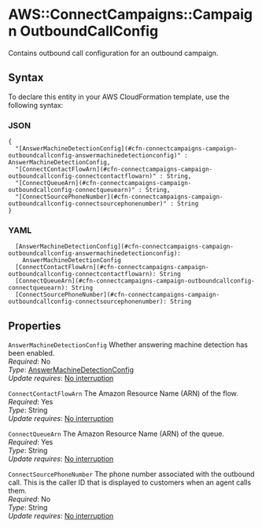 # AWS::ConnectCampaigns::Campaign OutboundCallConfig<a name="aws-properties-connectcampaigns-campaign-outboundcallconfig"></a>

Contains outbound call configuration for an outbound campaign\.

## Syntax<a name="aws-properties-connectcampaigns-campaign-outboundcallconfig-syntax"></a>

To declare this entity in your AWS CloudFormation template, use the following syntax:

### JSON<a name="aws-properties-connectcampaigns-campaign-outboundcallconfig-syntax.json"></a>

```
{
  "[AnswerMachineDetectionConfig](#cfn-connectcampaigns-campaign-outboundcallconfig-answermachinedetectionconfig)" : AnswerMachineDetectionConfig,
  "[ConnectContactFlowArn](#cfn-connectcampaigns-campaign-outboundcallconfig-connectcontactflowarn)" : String,
  "[ConnectQueueArn](#cfn-connectcampaigns-campaign-outboundcallconfig-connectqueuearn)" : String,
  "[ConnectSourcePhoneNumber](#cfn-connectcampaigns-campaign-outboundcallconfig-connectsourcephonenumber)" : String
}
```

### YAML<a name="aws-properties-connectcampaigns-campaign-outboundcallconfig-syntax.yaml"></a>

```
  [AnswerMachineDetectionConfig](#cfn-connectcampaigns-campaign-outboundcallconfig-answermachinedetectionconfig): 
    AnswerMachineDetectionConfig
  [ConnectContactFlowArn](#cfn-connectcampaigns-campaign-outboundcallconfig-connectcontactflowarn): String
  [ConnectQueueArn](#cfn-connectcampaigns-campaign-outboundcallconfig-connectqueuearn): String
  [ConnectSourcePhoneNumber](#cfn-connectcampaigns-campaign-outboundcallconfig-connectsourcephonenumber): String
```

## Properties<a name="aws-properties-connectcampaigns-campaign-outboundcallconfig-properties"></a>

`AnswerMachineDetectionConfig`  <a name="cfn-connectcampaigns-campaign-outboundcallconfig-answermachinedetectionconfig"></a>
Whether answering machine detection has been enabled\.  
*Required*: No  
*Type*: [AnswerMachineDetectionConfig](aws-properties-connectcampaigns-campaign-answermachinedetectionconfig.md)  
*Update requires*: [No interruption](https://docs.aws.amazon.com/AWSCloudFormation/latest/UserGuide/using-cfn-updating-stacks-update-behaviors.html#update-no-interrupt)

`ConnectContactFlowArn`  <a name="cfn-connectcampaigns-campaign-outboundcallconfig-connectcontactflowarn"></a>
The Amazon Resource Name \(ARN\) of the flow\.  
*Required*: Yes  
*Type*: String  
*Update requires*: [No interruption](https://docs.aws.amazon.com/AWSCloudFormation/latest/UserGuide/using-cfn-updating-stacks-update-behaviors.html#update-no-interrupt)

`ConnectQueueArn`  <a name="cfn-connectcampaigns-campaign-outboundcallconfig-connectqueuearn"></a>
The Amazon Resource Name \(ARN\) of the queue\.  
*Required*: Yes  
*Type*: String  
*Update requires*: [No interruption](https://docs.aws.amazon.com/AWSCloudFormation/latest/UserGuide/using-cfn-updating-stacks-update-behaviors.html#update-no-interrupt)

`ConnectSourcePhoneNumber`  <a name="cfn-connectcampaigns-campaign-outboundcallconfig-connectsourcephonenumber"></a>
The phone number associated with the outbound call\. This is the caller ID that is displayed to customers when an agent calls them\.  
*Required*: No  
*Type*: String  
*Update requires*: [No interruption](https://docs.aws.amazon.com/AWSCloudFormation/latest/UserGuide/using-cfn-updating-stacks-update-behaviors.html#update-no-interrupt)